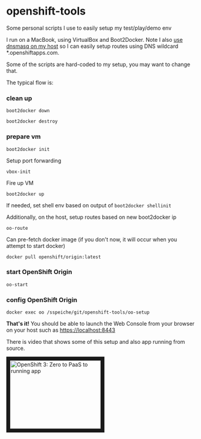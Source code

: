 # openshift-tools
Some personal scripts I use to easily setup my test/play/demo env

I run on a MacBook, using VirtualBox and Boot2Docker. Note I also [use dnsmasq on my host](http://passingcuriosity.com/2013/dnsmasq-dev-osx/) so I can easily setup routes using DNS wildcard *.openshiftapps.com.

Some of the scripts are hard-coded to my setup, you may want to change that.

The typical flow is:

### clean up
`boot2docker down`

`boot2docker destroy`

### prepare vm
`boot2docker init`

Setup port forwarding

`vbox-init`

Fire up VM

`boot2docker up`

If needed, set shell env based on output of `boot2docker shellinit`

Additionally, on the host, setup routes based on new boot2docker ip

`oo-route`

Can pre-fetch docker image (if you don't now, it will occur when you attempt to start docker)

`docker pull openshift/origin:latest`

### start OpenShift Origin
`oo-start`

### config OpenShift Origin
`docker exec oo /sspeiche/git/openshift-tools/oo-setup`

**That's it!**  You should be able to launch the Web Console from your browser on your host such as [https://localhost:8443](https://localhost:8443)

There is video that shows some of this setup and also app running from source.

<a href="http://www.youtube.com/watch?feature=player_embedded&v=uocucZqg_0I
" target="_blank"><img src="http://img.youtube.com/vi/uocucZqg_0I/0.jpg" 
alt="OpenShift 3: Zero to PaaS to running app" width="240" height="180" border="10" /></a>

